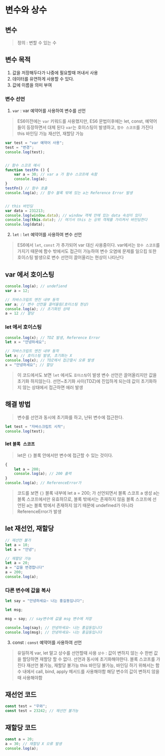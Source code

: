 # 변수와 상수

## 변수 
> 정의 : 변할 수 있는 수


## 변수 목적
1. 값을 저장해두다가 나중에 필요할때 꺼내서 사용
2. 데이터를 유연하게 사용할 수 있다.
3. 값에 이름을 의미 부여

### 변수 선언
1. `var` : var 예약어를 사용하여 변수를 선언
> ES6이전에는 `var` 키워드를 사용했지만, ES6 문법이후에는 let, const, 예약어들이 등장하면서 대체 된다
> `var`는 호이스팅이 발생하고, `함수 스코프`를 가진다  
> this 바인딩 가능
> 재선언, 재할당 가능
```js
var test = "var 예약어 사용";
test = "변경";
console.log(test);


// 함수 스코프 예시
function testFn () {
    var a = 30; // var a 가 함수 스코프에 속함
    console.log(a);
}
testFn() // 함수 호출
console.log(a); // 함수 블록 밖에 있는 a는 Reference Error 발생 


// this 바인딩
var data = 231213;
console.log(window.data); // window 객체 안에 있는 data 속성이 있다
console.log(this.data); // 여기서 this 는 상위 객체를 가리켜서 바인딩한다
console.log(data);
```
2. `let` : `let` 예약어를 사용하여 변수 선언
> ES6에서 `let`, `const` 가 추가되어 var 대신 사용중이다.
> var에서는 `함수 스코프`를 가지기 때문에 함수 밖에서도 접근이 가능하여 변수 오염에 문제를 일으킴
> 또한 호이스팅 발생으로 변수 선언이 끌어올리는 현상이 나타난다

## var 에서 호이스팅
```js
console.log(a); // undefiend
var a = 12;

// 자바스크립트 엔진 내부 동작
var a; // 변수 선언을 끌어올림(호이스팅 현상)
console.log(a); // 초기화된 상태
a = 12 // 할당
```
### let 에서 호이스팅 
```js
console.log(x); // TDZ 발생, Reference Error
let x = "안녕하세요";

// 자바스크립트 엔진 내부 동작
let x; // 호이스팅 발생, 초기화는 X
console.log(x); // TDZ에서 접근할시 오류 발생
x = "안녕하세요"; // 할당
```
> 이 코드에서도 보면 `let` 에서도 `호이스팅`이 발생
> 변수 선언은 끌어올리지만 값을 초기화 하지않는다.
> 선언~초기화 사이(TDZ)에 진입하게 되는데
> 값이 초기화하지 않는 상태에서 접근하면 에러 발생

## 해결 방법
> 변수를 선언과 동시에 초기화를 하고, 난뒤 변수에 접근한다.
```js
let test = "자바스크립트 시작";
console.log(test);
```
### let `블록 스코프`
> let은 `{}` 블록 안에서만 변수에 접근할 수 있는 것이다.
```js
{
    let a = 200;
    console.log(a); // 200 출력
}
console.log(a); // ReferenceError가
```
> 코드를 보면 `{}` 블록 내부에 let a = 200; 가 선언되면서 블록 스코프 a 생성
> a는 블록 스코프에서만 유효하므로, 블록 밖에서는 존재하지 않음
> 블록 스코프에 선언된 a는 블록 밖에서 존재하지 않기 때문에 undefined가 아니라 ReferenceError가 발생

## let 재선언, 재할당
```js
// 재선언 불가
let a = 10; 
let a = "안녕";

// 재할당 가능
let a = 20;
a = "값을 변경합니다"
a = 200;
console.log(a);
```
### 다른 변수에 값을 복사 
```js
let say = "안녕하세요~ 나는 홍길동입니다";

let msg;

msg = say; // say변수에 값을 msg 변수에 저장

console.log(say); // 안녕하세요~ 나는 홍길동입니다
console.log(msg); // 안녕하세요~ 나는 홍길동입니다
```


3. const : `const` 예약어를 사용하여 선언
> 유일하게 var, let 말고 상수를 선언할때 사용
> `상수` : 값이 변하지 않는 수
> 한번 값을 할당하면 재할당 할 수 없다.
> 선언과 동시에 초기화해야한다. 
> 블록 스코프를 가진다
> 재선언 불가능, 재할당 불가능
> this 바인딩 불가능, 바인딩 하기 위해서는 함수 내에서 call, bind, apply 메서드를 사용해야함
> 해당 변수의 값이 변하지 않을때 사용해야함

## 재선언 코드
```js
const test = "우와";
const test = 23242; // 재선언 불가능
```

## 재할당 코드
```js
const a = 20; 
a = 30; // 재할당 X 오류 발생
console.log(a);
```



